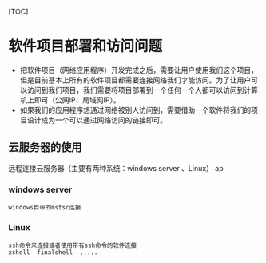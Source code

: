[TOC]
# 软件项目部署和访问问题
+ 把软件项目（网络应用程序）开发完成之后，需要让用户使用我们这个项目，但是目前基本上所有的软件项目都需要连接网络我们才能访问。为了让用户可以访问到我们项目，我们需要将项目部署到一个任何一个人都可以访问到计算机上即可（公网IP、局域网IP）。
+ 如果我们的应用程序想通过网络被别人访问到，需要借助一个软件将我们的项目设计成为一个可以通过网络访问的链接即可。
## 云服务器的使用
远程连接云服务器（主要有两种系统：windows server 、Linux）
ap
### windows server
```
windows自带的mstsc连接
```

### Linux
```
ssh命令来连接或者使用带有ssh命令的软件连接
xshell  finalshell  .....
```